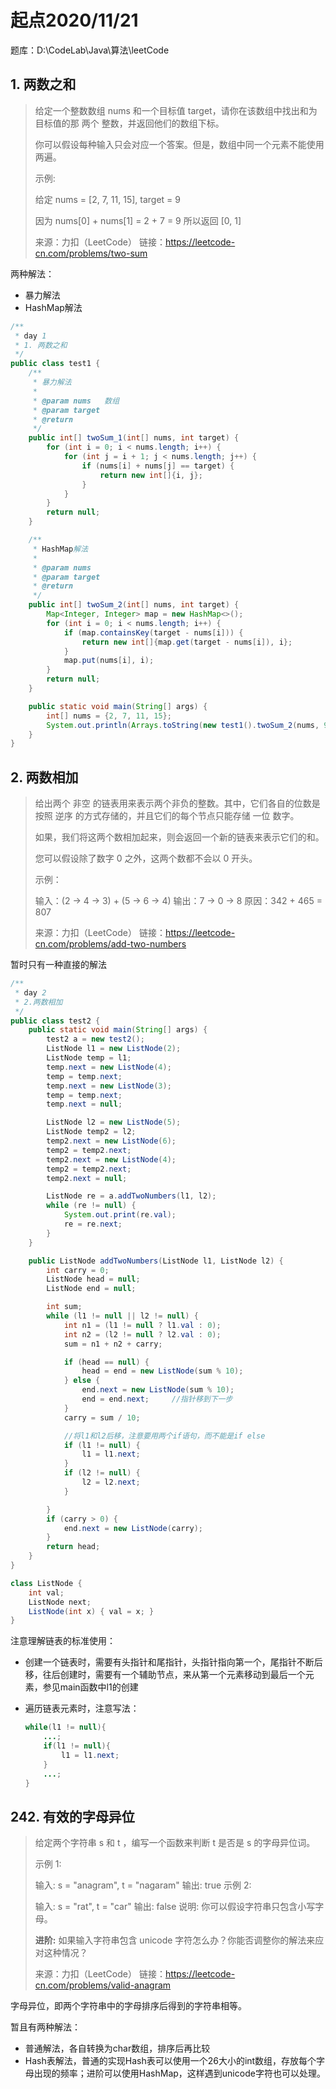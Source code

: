 # 起点2020/11/21

题库：D:\CodeLab\Java\算法\leetCode

## 1. 两数之和

> 给定一个整数数组 nums 和一个目标值 target，请你在该数组中找出和为目标值的那 两个 整数，并返回他们的数组下标。
>
> 你可以假设每种输入只会对应一个答案。但是，数组中同一个元素不能使用两遍。
>
>  
>
> 示例:
>
> 给定 nums = [2, 7, 11, 15], target = 9
>
> 因为 nums[0] + nums[1] = 2 + 7 = 9
> 所以返回 [0, 1]
>
> 来源：力扣（LeetCode）
> 链接：https://leetcode-cn.com/problems/two-sum

两种解法：

- 暴力解法
- HashMap解法

```java
/**
 * day 1
 * 1. 两数之和
 */
public class test1 {
    /**
     * 暴力解法
     *
     * @param nums   数组
     * @param target
     * @return
     */
    public int[] twoSum_1(int[] nums, int target) {
        for (int i = 0; i < nums.length; i++) {
            for (int j = i + 1; j < nums.length; j++) {
                if (nums[i] + nums[j] == target) {
                    return new int[]{i, j};
                }
            }
        }
        return null;
    }

    /**
     * HashMap解法
     *
     * @param nums
     * @param target
     * @return
     */
    public int[] twoSum_2(int[] nums, int target) {
        Map<Integer, Integer> map = new HashMap<>();
        for (int i = 0; i < nums.length; i++) {
            if (map.containsKey(target - nums[i])) {
                return new int[]{map.get(target - nums[i]), i};
            }
            map.put(nums[i], i);
        }
        return null;
    }

    public static void main(String[] args) {
        int[] nums = {2, 7, 11, 15};
        System.out.println(Arrays.toString(new test1().twoSum_2(nums, 9)));
    }
}
```



## 2. 两数相加

> 给出两个 非空 的链表用来表示两个非负的整数。其中，它们各自的位数是按照 逆序 的方式存储的，并且它们的每个节点只能存储 一位 数字。
>
> 如果，我们将这两个数相加起来，则会返回一个新的链表来表示它们的和。
>
> 您可以假设除了数字 0 之外，这两个数都不会以 0 开头。
>
> 示例：
>
> 输入：(2 -> 4 -> 3) + (5 -> 6 -> 4)
> 输出：7 -> 0 -> 8
> 原因：342 + 465 = 807
>
> 来源：力扣（LeetCode）
> 链接：https://leetcode-cn.com/problems/add-two-numbers

暂时只有一种直接的解法

```java
/**
 * day 2
 * 2.两数相加
 */
public class test2 {
    public static void main(String[] args) {
        test2 a = new test2();
        ListNode l1 = new ListNode(2);
        ListNode temp = l1;
        temp.next = new ListNode(4);
        temp = temp.next;
        temp.next = new ListNode(3);
        temp = temp.next;
        temp.next = null;

        ListNode l2 = new ListNode(5);
        ListNode temp2 = l2;
        temp2.next = new ListNode(6);
        temp2 = temp2.next;
        temp2.next = new ListNode(4);
        temp2 = temp2.next;
        temp2.next = null;

        ListNode re = a.addTwoNumbers(l1, l2);
        while (re != null) {
            System.out.print(re.val);
            re = re.next;
        }
    }

    public ListNode addTwoNumbers(ListNode l1, ListNode l2) {
        int carry = 0;
        ListNode head = null;
        ListNode end = null;

        int sum;
        while (l1 != null || l2 != null) {
            int n1 = (l1 != null ? l1.val : 0);
            int n2 = (l2 != null ? l2.val : 0);
            sum = n1 + n2 + carry;

            if (head == null) {
                head = end = new ListNode(sum % 10);
            } else {
                end.next = new ListNode(sum % 10);
                end = end.next;     //指针移到下一步
            }
            carry = sum / 10;

            //将l1和l2后移，注意要用两个if语句，而不能是if else
            if (l1 != null) {
                l1 = l1.next;
            }
            if (l2 != null) {
                l2 = l2.next;
            }

        }
        if (carry > 0) {
            end.next = new ListNode(carry);
        }
        return head;
    }
}

class ListNode {
    int val;
    ListNode next;
    ListNode(int x) { val = x; }
}
```

注意理解链表的标准使用：

- 创建一个链表时，需要有头指针和尾指针，头指针指向第一个，尾指针不断后移，往后创建时，需要有一个辅助节点，来从第一个元素移动到最后一个元素，参见main函数中l1的创建

- 遍历链表元素时，注意写法：

  ```java
  while(l1 != null){
      ...;
      if(l1 != null){
          l1 = l1.next;
      }
      ...;
  }
  ```

  

## 242. 有效的字母异位

> 给定两个字符串 s 和 t ，编写一个函数来判断 t 是否是 s 的字母异位词。
>
> 示例 1:
>
> 输入: s = "anagram", t = "nagaram"
> 输出: true
> 示例 2:
>
> 输入: s = "rat", t = "car"
> 输出: false
> 说明:
> 你可以假设字符串只包含小写字母。
>
> **进阶:**
> 如果输入字符串包含 unicode 字符怎么办？你能否调整你的解法来应对这种情况？
>
> 来源：力扣（LeetCode）
> 链接：https://leetcode-cn.com/problems/valid-anagram

字母异位，即两个字符串中的字母排序后得到的字符串相等。

暂且有两种解法：

- 普通解法，各自转换为char数组，排序后再比较
- Hash表解法，普通的实现Hash表可以使用一个26大小的int数组，存放每个字母出现的频率；进阶可以使用HashMap，这样遇到unicode字符也可以处理。